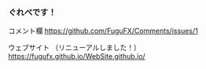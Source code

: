 ### ぐれべです！
コメント欄
https://github.com/FuguFX/Comments/issues/1

ウェブサイト （リニューアルしました！）
https://fugufx.github.io/WebSite.github.io/
<!--
**FuguFX/FuguFX** is a ✨ _special_ ✨ repository because its `README.md` (this file) appears on your GitHub profile.

Here are some ideas to get you started:

- 🔭 I’m currently working on ...
- 🌱 I’m currently learning ...
- 👯 I’m looking to collaborate on ...
- 🤔 I’m looking for help with ...
- 💬 Ask me about ...
- 📫 How to reach me: ...
- 😄 Pronouns: ...
- ⚡ Fun fact: ...
-->
